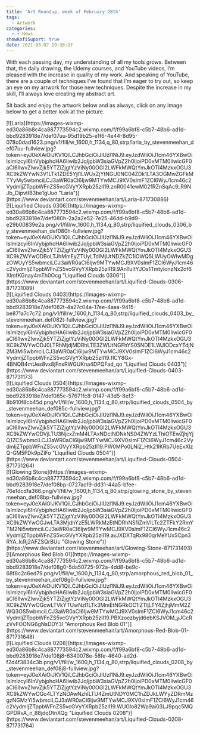 ```yaml
---
title: 'Art Roundup, week of February 28th'
tags:
  - Artwork
categories:
  - - News
showKofiSuport: true
date: 2021-03-07 19:38:27
---
```


With each passing day, my understanding of all my tools grows. Between that, the daily drawing, the Udemy courses, and YouTube videos, I’m pleased with the increase in quality of my work. And speaking of YouTube, there are a couple of techniques I’ve found that I’m eager to try out, so keep an eye on my artwork for those new techniques. Despite the increase in my skill, I’ll always love creating my abstract art.<!-- more -->

Sit back and enjoy the artwork below and as always, click on any image below to get a better look at the picture.

<div class="center">[![Laria](https://images-wixmp-ed30a86b8c4ca887773594c2.wixmp.com/f/f99a6bf8-c5b7-48b6-ad1d-bbd9283918e7/def07uu-95d19b25-e1f6-4e44-8d95-078c0dad1623.png/v1/fill/w_1600,h_1134,q_80,strp/laria_by_stevenmeehan_def07uu-fullview.jpg?token=eyJ0eXAiOiJKV1QiLCJhbGciOiJIUzI1NiJ9.eyJzdWIiOiJ1cm46YXBwOiIsImlzcyI6InVybjphcHA6Iiwib2JqIjpbW3siaGVpZ2h0IjoiPD0xMTM0IiwicGF0aCI6IlwvZlwvZjk5YTZiZjgtYzViNy00OGI2LWFkMWQtYmJkOTI4MzkxOGU3XC9kZWYwN3V1LTk1ZDE5YjI1LWUxZjYtNGU0NC04ZDk1LTA3OGMwZGFkMTYyMy5wbmciLCJ3aWR0aCI6Ijw9MTYwMCJ9XV0sImF1ZCI6WyJ1cm46c2VydmljZTppbWFnZS5vcGVyYXRpb25zIl19.znR0041ewM02fRZnSqAc9_R9NJb_DipvtIB3be1gUuo "Laria")](https://www.deviantart.com/stevenmeehan/art/Laria-871730886)</div>

<div class="center">[![Liquified Clouds 0306](https://images-wixmp-ed30a86b8c4ca887773594c2.wixmp.com/f/f99a6bf8-c5b7-48b6-ad1d-bbd9283918e7/def080h-2a2a2e52-7e25-46dd-b9d9-e29b00839e2a.png/v1/fill/w_1600,h_1134,q_80,strp/liquified_clouds_0306_by_stevenmeehan_def080h-fullview.jpg?token=eyJ0eXAiOiJKV1QiLCJhbGciOiJIUzI1NiJ9.eyJzdWIiOiJ1cm46YXBwOiIsImlzcyI6InVybjphcHA6Iiwib2JqIjpbW3siaGVpZ2h0IjoiPD0xMTM0IiwicGF0aCI6IlwvZlwvZjk5YTZiZjgtYzViNy00OGI2LWFkMWQtYmJkOTI4MzkxOGU3XC9kZWYwODBoLTJhMmEyZTUyLTdlMjUtNDZkZC1iOWQ5LWUyOWIwMDgzOWUyYS5wbmciLCJ3aWR0aCI6Ijw9MTYwMCJ9XV0sImF1ZCI6WyJ1cm46c2VydmljZTppbWFnZS5vcGVyYXRpb25zIl19.9AnTuItYJOs1TmtylonzNx2of6XlmfKGnay4mTh0Ocg "Liquified Clouds 0306")](https://www.deviantart.com/stevenmeehan/art/Liquified-Clouds-0306-871731089)</div>

<div class="center">[![Liquified Clouds 0403](https://images-wixmp-ed30a86b8c4ca887773594c2.wixmp.com/f/f99a6bf8-c5b7-48b6-ad1d-bbd9283918e7/def082t-4a27c04a-17ee-4aaa-9415-be871a7c7c72.png/v1/fill/w_1600,h_1134,q_80,strp/liquified_clouds_0403_by_stevenmeehan_def082t-fullview.jpg?token=eyJ0eXAiOiJKV1QiLCJhbGciOiJIUzI1NiJ9.eyJzdWIiOiJ1cm46YXBwOiIsImlzcyI6InVybjphcHA6Iiwib2JqIjpbW3siaGVpZ2h0IjoiPD0xMTM0IiwicGF0aCI6IlwvZlwvZjk5YTZiZjgtYzViNy00OGI2LWFkMWQtYmJkOTI4MzkxOGU3XC9kZWYwODJ0LTRhMjdjMDRhLTE3ZWUtNGFhYS05NDE1LWJlODcxYTdjN2M3Mi5wbmciLCJ3aWR0aCI6Ijw9MTYwMCJ9XV0sImF1ZCI6WyJ1cm46c2VydmljZTppbWFnZS5vcGVyYXRpb25zIl19.flCY8Gx-4BNQB4mUes8vx8jFnxRWGUKna4DPQFad_qo "Liquified Clouds 0403")](https://www.deviantart.com/stevenmeehan/art/Liquified-Clouds-0403-871731173)</div>

<div class="center">[![Liquified Clouds 0504](https://images-wixmp-ed30a86b8c4ca887773594c2.wixmp.com/f/f99a6bf8-c5b7-48b6-ad1d-bbd9283918e7/def085c-57671fc8-0147-43d5-8ef3-8b910f8cb45d.png/v1/fill/w_1600,h_1134,q_80,strp/liquified_clouds_0504_by_stevenmeehan_def085c-fullview.jpg?token=eyJ0eXAiOiJKV1QiLCJhbGciOiJIUzI1NiJ9.eyJzdWIiOiJ1cm46YXBwOiIsImlzcyI6InVybjphcHA6Iiwib2JqIjpbW3siaGVpZ2h0IjoiPD0xMTM0IiwicGF0aCI6IlwvZlwvZjk5YTZiZjgtYzViNy00OGI2LWFkMWQtYmJkOTI4MzkxOGU3XC9kZWYwODVjLTU3NjcxZmM4LTAxNDctNDNkNS04ZWYzLThiOTEwZjhjYjQ1ZC5wbmciLCJ3aWR0aCI6Ijw9MTYwMCJ9XV0sImF1ZCI6WyJ1cm46c2VydmljZTppbWFnZS5vcGVyYXRpb25zIl19.PW0MPo0LNi2_Htk21IKRb7UeExXlzQ-GM5FDk9pZiFo "Liquified Clouds 0504")](https://www.deviantart.com/stevenmeehan/art/Liquified-Clouds-0504-871731264)</div>

<div class="center">[![Glowing Stone](https://images-wixmp-ed30a86b8c4ca887773594c2.wixmp.com/f/f99a6bf8-c5b7-48b6-ad1d-bbd9283918e7/def08bp-0727ac19-dd31-44a5-bfee-76e1dcdfa366.png/v1/fill/w_1600,h_1134,q_80,strp/glowing_stone_by_stevenmeehan_def08bp-fullview.jpg?token=eyJ0eXAiOiJKV1QiLCJhbGciOiJIUzI1NiJ9.eyJzdWIiOiJ1cm46YXBwOiIsImlzcyI6InVybjphcHA6Iiwib2JqIjpbW3siaGVpZ2h0IjoiPD0xMTM0IiwicGF0aCI6IlwvZlwvZjk5YTZiZjgtYzViNy00OGI2LWFkMWQtYmJkOTI4MzkxOGU3XC9kZWYwOGJwLTA3MjdhYzE5LWRkMzEtNDRhNS1iZmVlLTc2ZTFkY2RmYTM2Ni5wbmciLCJ3aWR0aCI6Ijw9MTYwMCJ9XV0sImF1ZCI6WyJ1cm46c2VydmljZTppbWFnZS5vcGVyYXRpb25zIl19.avJXDXTqRx980qrMeYUx5Cpn3RYA_lcRj2AFZSQrBUc "Glowing Stone")](https://www.deviantart.com/stevenmeehan/art/Glowing-Stone-871731493)</div>

<div class="center">[![Amorphous Red Blob 01](https://images-wixmp-ed30a86b8c4ca887773594c2.wixmp.com/f/f99a6bf8-c5b7-48b6-ad1d-bbd9283918e7/def08g0-5da50725-972a-4dd8-be9c-68f8c2c6ed79.png/v1/fill/w_1600,h_1134,q_80,strp/amorphous_red_blob_01_by_stevenmeehan_def08g0-fullview.jpg?token=eyJ0eXAiOiJKV1QiLCJhbGciOiJIUzI1NiJ9.eyJzdWIiOiJ1cm46YXBwOiIsImlzcyI6InVybjphcHA6Iiwib2JqIjpbW3siaGVpZ2h0IjoiPD0xMTM0IiwicGF0aCI6IlwvZlwvZjk5YTZiZjgtYzViNy00OGI2LWFkMWQtYmJkOTI4MzkxOGU3XC9kZWYwOGcwLTVkYTUwNzI1LTk3MmEtNGRkOC1iZTljLTY4ZjhjMmM2ZWQ3OS5wbmciLCJ3aWR0aCI6Ijw9MTYwMCJ9XV0sImF1ZCI6WyJ1cm46c2VydmljZTppbWFnZS5vcGVyYXRpb25zIl19.PBXzoezbyjd6ebKSJVOM_yJCcRzVvFOONG6gNsDDY3I "Amorphous Red Blob 01")](https://www.deviantart.com/stevenmeehan/art/Amorphous-Red-Blob-01-871731648)</div>

<div class="center">[![Liquified Clouds 0208](https://images-wixmp-ed30a86b8c4ca887773594c2.wixmp.com/f/f99a6bf8-c5b7-48b6-ad1d-bbd9283918e7/def08j8-6340078e-58fe-4640-ad2d-f2d4f3834c3b.png/v1/fill/w_1600,h_1134,q_80,strp/liquified_clouds_0208_by_stevenmeehan_def08j8-fullview.jpg?token=eyJ0eXAiOiJKV1QiLCJhbGciOiJIUzI1NiJ9.eyJzdWIiOiJ1cm46YXBwOiIsImlzcyI6InVybjphcHA6Iiwib2JqIjpbW3siaGVpZ2h0IjoiPD0xMTM0IiwicGF0aCI6IlwvZlwvZjk5YTZiZjgtYzViNy00OGI2LWFkMWQtYmJkOTI4MzkxOGU3XC9kZWYwOGo4LTYzNDAwNzhlLTU4ZmUtNDY0MC1hZDJkLWYyZDRmMzgzNGMzYi5wbmciLCJ3aWR0aCI6Ijw9MTYwMCJ9XV0sImF1ZCI6WyJ1cm46c2VydmljZTppbWFnZS5vcGVyYXRpb25zIl19.WUGlo82Wp9ai03LJ9pqc5MQGPDRvA_n_88jdqDtnXQg "Liquified Clouds 0208")](https://www.deviantart.com/stevenmeehan/art/Liquified-Clouds-0208-871731764)</div>